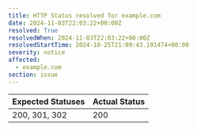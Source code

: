 ```yaml
---
title: HTTP Status resolved for example.com
date: 2024-11-03T22:03:22+00:00Z
resolved: True
resolvedWhen: 2024-11-03T22:03:22+00:00Z
resolvedStartTime: 2024-10-25T21:09:43.191474+00:00
severity: notice
affected:
  - example.com
section: issue
---
```


| Expected Statuses | Actual Status  |
|-------------------|----------------|
| 200, 301, 302 | 200 |
